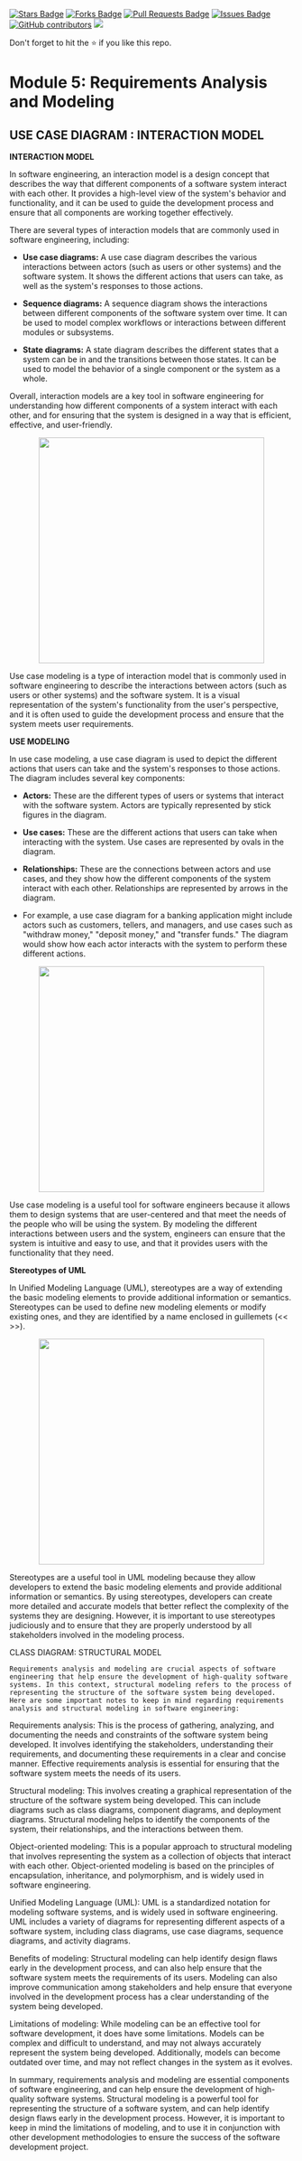<a href="https://github.com/drshahizan/software-engineering/stargazers"><img src="https://img.shields.io/github/stars/drshahizan/software-engineering" alt="Stars Badge"/></a>
<a href="https://github.com/drshahizan/software-engineering/network/members"><img src="https://img.shields.io/github/forks/drshahizan/software-engineering" alt="Forks Badge"/></a>
<a href="https://github.com/drshahizan/software-engineering/pulls"><img src="https://img.shields.io/github/issues-pr/drshahizan/software-engineering" alt="Pull Requests Badge"/></a>
<a href="https://github.com/drshahizan/software-engineering"><img src="https://img.shields.io/github/issues/drshahizan/software-engineering" alt="Issues Badge"/></a>
<a href="https://github.com/drshahizan/software-engineering/graphs/contributors"><img alt="GitHub contributors" src="https://img.shields.io/github/contributors/drshahizan/software-engineering?color=2b9348"></a>
![](https://visitor-badge.glitch.me/badge?page_id=drshahizan/software-engineering)

Don't forget to hit the :star: if you like this repo.
<!---
Module 5: Requirements Analysis and Modeling

Group Alpha
1. MAISARAH BINTI RIZAL
2. SALINI RAVINTHIRAN
3. NADHRAH NURSABRINA BINTI ZULAINI
4. NUR ALEYSHA QURRATU'AINI BINTI MAT SALLEH, A22EC0241
-->

# Module 5: Requirements Analysis and Modeling








## USE CASE DIAGRAM : INTERACTION MODEL

**INTERACTION MODEL**

In software engineering, an interaction model is a design concept that describes the way that different components of a software system interact with each other. It provides a high-level view of the system's behavior and functionality, and it can be used to guide the development process and ensure that all components are working together effectively.

There are several types of interaction models that are commonly used in software engineering, including:

- **Use case diagrams:** A use case diagram describes the various interactions between actors (such as users or other systems) and the software system. It shows the different actions that users can take, as well as the system's responses to those actions.

- **Sequence diagrams:** A sequence diagram shows the interactions between different components of the software system over time. It can be used to model complex workflows or interactions between different modules or subsystems.

- **State diagrams:** A state diagram describes the different states that a system can be in and the transitions between those states. It can be used to model the behavior of a single component or the system as a whole.

Overall, interaction models are a key tool in software engineering for understanding how different components of a system interact with each other, and for ensuring that the system is designed in a way that is efficient, effective, and user-friendly.

<p align="center"><img src= "https://builtin.com/sites/www.builtin.com/files/styles/ckeditor_optimize/public/inline-images/1_interaction-model.jpg" width="400"/>

Use case modeling is a type of interaction model that is commonly used in software engineering to describe the interactions between actors (such as users or other systems) and the software system. It is a visual representation of the system's functionality from the user's perspective, and it is often used to guide the development process and ensure that the system meets user requirements.

**USE MODELING**
  
  In use case modeling, a use case diagram is used to depict the different actions that users can take and the system's responses to those actions. The diagram includes several key components:

- **Actors:** These are the different types of users or systems that interact with the software system. Actors are typically represented by stick figures in the diagram.

- **Use cases:** These are the different actions that users can take when interacting with the system. Use cases are represented by ovals in the diagram.

- **Relationships:** These are the connections between actors and use cases, and they show how the different components of the system interact with each other. Relationships are represented by arrows in the diagram.

- For example, a use case diagram for a banking application might include actors such as customers, tellers, and managers, and use cases such as "withdraw money," "deposit money," and "transfer funds." The diagram would show how each actor interacts with the system to perform these different actions.
  
<p align="center"><img src= "https://www.uml-diagrams.org/examples/use-case-example-atm.png" width="400"/>

Use case modeling is a useful tool for software engineers because it allows them to design systems that are user-centered and that meet the needs of the people who will be using the system. By modeling the different interactions between users and the system, engineers can ensure that the system is intuitive and easy to use, and that it provides users with the functionality that they need.

**Stereotypes of UML**
  
In Unified Modeling Language (UML), stereotypes are a way of extending the basic modeling elements to provide additional information or semantics. Stereotypes can be used to define new modeling elements or modify existing ones, and they are identified by a name enclosed in guillemets (<< >>).
  
  <p align="center"><img src= "https://sparxsystems.com/enterprise_architect_user_guide/16.1/images/mvc-pattern.png" width="400"/>

Stereotypes are a useful tool in UML modeling because they allow developers to extend the basic modeling elements and provide additional information or semantics. By using stereotypes, developers can create more detailed and accurate models that better reflect the complexity of the systems they are designing. However, it is important to use stereotypes judiciously and to ensure that they are properly understood by all stakeholders involved in the modeling process.


 CLASS DIAGRAM: STRUCTURAL MODEL   
    
    Requirements analysis and modeling are crucial aspects of software engineering that help ensure the development of high-quality software systems. In this context, structural modeling refers to the process of representing the structure of the software system being developed. Here are some important notes to keep in mind regarding requirements analysis and structural modeling in software engineering:

Requirements analysis: This is the process of gathering, analyzing, and documenting the needs and constraints of the software system being developed. It involves identifying the stakeholders, understanding their requirements, and documenting these requirements in a clear and concise manner. Effective requirements analysis is essential for ensuring that the software system meets the needs of its users.

Structural modeling: This involves creating a graphical representation of the structure of the software system being developed. This can include diagrams such as class diagrams, component diagrams, and deployment diagrams. Structural modeling helps to identify the components of the system, their relationships, and the interactions between them.

Object-oriented modeling: This is a popular approach to structural modeling that involves representing the system as a collection of objects that interact with each other. Object-oriented modeling is based on the principles of encapsulation, inheritance, and polymorphism, and is widely used in software engineering.

Unified Modeling Language (UML): UML is a standardized notation for modeling software systems, and is widely used in software engineering. UML includes a variety of diagrams for representing different aspects of a software system, including class diagrams, use case diagrams, sequence diagrams, and activity diagrams.

Benefits of modeling: Structural modeling can help identify design flaws early in the development process, and can also help ensure that the software system meets the requirements of its users. Modeling can also improve communication among stakeholders and help ensure that everyone involved in the development process has a clear understanding of the system being developed.

Limitations of modeling: While modeling can be an effective tool for software development, it does have some limitations. Models can be complex and difficult to understand, and may not always accurately represent the system being developed. Additionally, models can become outdated over time, and may not reflect changes in the system as it evolves.

In summary, requirements analysis and modeling are essential components of software engineering, and can help ensure the development of high-quality software systems. Structural modeling is a powerful tool for representing the structure of a software system, and can help identify design flaws early in the development process. However, it is important to keep in mind the limitations of modeling, and to use it in conjunction with other development methodologies to ensure the success of the software development project.




